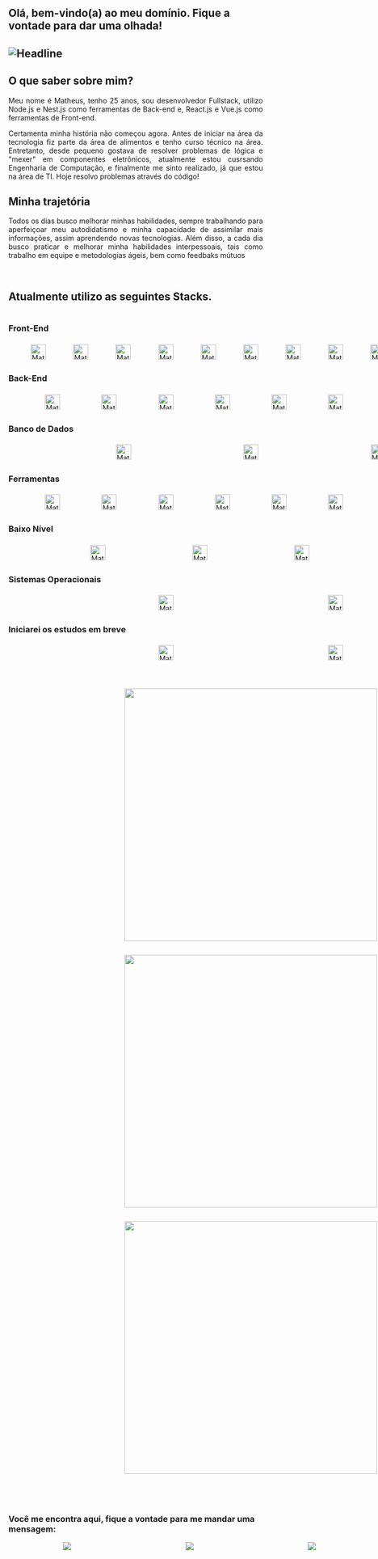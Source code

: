 <h2 align-text="center">Olá, bem-vindo(a) ao meu domínio. Fique a vontade para dar uma olhada!<h2>

<div align-text=center>
  <img src="https://readme-typing-svg.herokuapp.com/?color=%2300ff48&size=32&center=true&vCenter=true&width=800&height=75&lines=Computer+Engineering+Student;FullStack+Developer" alt="Headline"/>
</div>

<h2>O que saber sobre mim?</h2>
<p style="display: flex; text-align:justify">
Meu nome é Matheus, tenho 25 anos, sou desenvolvedor Fullstack, utilizo Node.js e Nest.js como ferramentas de Back-end e, React.js e Vue.js como ferramentas de Front-end.</p>
<p style="display: flex; text-align:justify">Certamenta minha história não começou agora. Antes de iniciar na área da tecnologia fiz parte da área de alimentos e tenho curso técnico na área. Entretanto, desde pequeno gostava de resolver problemas de lógica e "mexer" em componentes eletrônicos, atualmente estou cusrsando Engenharia de Computação, e finalmente me sinto realizado, já que estou na área de TI. Hoje resolvo problemas através do código!</p>

<h2>Minha trajetória</h2>
<p style="display: flex; text-align:justify">Todos os dias busco melhorar minhas habilidades, sempre trabalhando para aperfeiçoar meu autodidatismo e minha capacídade de assimilar mais informações, assim aprendendo novas tecnologias. Além disso, a cada dia busco praticar e melhorar minha habilidades interpessoais, tais como trabalho em equipe e metodologias ágeis, bem como feedbaks mútuos</p>
<br/>


<h2>Atualmente utilizo as seguintes Stacks.</h2>



 <div style="display: flex; flex-direction: column;aling-items: center; gap: 5px; justify-content: space-evenly; width: 100vw">
  <h3>Front-End</h3>
  <div style="display:flex; flex-wrap: wrap; align-items: center; gap: 10px; justify-content: space-evenly; width: 100%" >
    <img  alt="Matheus-Rodrigues-HTML" height="30" src="https://img.shields.io/badge/HTML5-E34F26?style=for-the-badge&logo=html5&logoColor=white">
    <img  height="30" alt="Matheus-Rodrigues-CSS"  src="https://img.shields.io/badge/CSS3-1572B6?style=for-the-badge&logo=css3&logoColor=white">
    <img  alt="Matheus-Rodrigues-JS" height="30" src="https://img.shields.io/badge/JavaScript-323330?style=for-the-badge&logo=javascript&logoColor=F7DF1E">
    <img  alt="Matheus-Rodrigues-TS" height="30" src="https://img.shields.io/badge/TypeScript-007ACC?style=for-the-badge&logo=typescript&logoColor=white">
    <img  alt="Matheus-Rodrigues-React" height="30" src="https://img.shields.io/badge/React-20232A?style=for-the-badge&logo=react&logoColor=61DAFB">
    <img  alt="Matheus-Rodrigues-Axios" height="30" src="https://img.shields.io/badge/axios-671ddf?&style=for-the-badge&logo=axios&logoColor=whit">
    <img  alt="Matheus-Rodrigues-Styled-Components" height="30" src="https://img.shields.io/badge/styled--components-DB7093?style=for-the-badge&logo=styled-components&logoColor=white">
    <img  alt="Matheus-Rodrigues-Webpack" height="30" src="https://img.shields.io/badge/Webpack-8DD6F9?style=for-the-badge&logo=Webpack&logoColor=white">
    <img alt="Matheus-Rodrigues-Vue.js" height="30" src="https://img.shields.io/badge/Vue%20js-35495E?style=for-the-badge&logo=vuedotjs&logoColor=4FC08D"/>
    <img alt="Matheus-Rodrigues-Bootstrap" height="30" src="https://img.shields.io/badge/Bootstrap-563D7C?style=for-the-badge&logo=bootstrap&logoColor=white"/>
    <img  alt="Matheus-Rodrigues-Figma" height="30" src="https://img.shields.io/badge/Figma-F24E1E?style=for-the-badge&logo=figma&logoColor=white"/>
  </div>

  <h3>Back-End</h3>
  <div style="display:flex; flex-wrap: wrap;  align-items: center; gap: 10px; justify-content: space-evenly; width: 100%" >
    <img  alt="Matheus-Rodrigues-Node" height="30" src="https://img.shields.io/badge/Node%20js-339933?style=for-the-badge&logo=nodedotjs&logoColor=white"/>
    <img  alt="Matheus-Rodrigues-Nest" height="30" src="https://img.shields.io/badge/nestjs-E0234E?style=for-the-badge&logo=nestjs&logoColor=white"/>
    <img  alt="Matheus-Rodrigues-Express" height="30" src="https://img.shields.io/badge/Express%20js-000000?style=for-the-badge&logo=express&logoColor=white"/>
    <img  alt="Matheus-Rodrigues-Rest" height="30" src="https://img.shields.io/badge/{REST}-0075A8.svg?logo={REST}r&logoColor=white"/>
    <img  alt="Matheus-Rodrigues-Jest" height="30" src="https://img.shields.io/badge/Jest-C21325?style=for-the-badge&logo=jest&logoColor=white"/>
    <img  alt="Matheus-Rodrigues-Jest" height="30" src="https://img.shields.io/badge/Cypress-17202C?style=for-the-badge&logo=cypress&logoColor=white"/>
    <img  alt="Matheus-Rodrigues-Prisma" height="30" src="https://img.shields.io/badge/Prisma-3982CE?style=for-the-badge&logo=Prisma&logoColor=white"/>
    <img  alt="Matheus-Rodrigues-Nodemon" height="30" src="https://img.shields.io/badge/NODEMON-%23323330.svg?style=for-the-badge&logo=nodemon&logoColor=%BBDEAD"/>

  </div>

  <h3>Banco de Dados</h3>
  <div style="display:flex; flex-wrap: wrap;  align-items: center; gap: 10px; justify-content: space-evenly; width: 100%">
  <img  alt="Matheus-Rodrigues-SQL" height="30" src="https://custom-icon-badges.demolab.com/badge/SQL-025E8C.svg?logo=database&logoColor=white"/>
  <img  alt="Matheus-Rodrigues-MongoDB" height="30" src="https://img.shields.io/badge/MongoDB-4EA94B?style=for-the-badge&logo=mongodb&logoColor=white"/>
  <img  alt="Matheus-Rodrigues-PostgreSQL" height="30" src="https://img.shields.io/badge/PostgreSQL-316192?style=for-the-badge&logo=postgresql&logoColor=white"/>
  </div>

  <h3>Ferramentas</h3>
  <div style="display:flex; flex-wrap: wrap; align-items: center; gap: 10px; justify-content: space-evenly; width: 100%">
    <img  alt="Matheus-Rodrigues-Git" height="30" src="https://img.shields.io/badge/GIT-E44C30?style=for-the-badge&logo=git&logoColor=white"/>
    <img  alt="Matheus-Rodrigues-Trello" height="30" src="https://img.shields.io/badge/Trello-0052CC?style=for-the-badge&logo=trello&logoColor=white"/>
    <img  alt="Matheus-Rodrigues-Trello" height="30" src="https://img.shields.io/badge/Discord-5865F2?style=for-the-badge&logo=discord&logoColor=white"/>
    <img  alt="Matheus-Rodrigues-Canva" height="30" src="https://img.shields.io/badge/Canva-%2300C4CC.svg?&style=for-the-badge&logo=Canva&logoColor=white"/>
    <img  alt="Matheus-Rodrigues-Notion" height="30" src="https://img.shields.io/badge/Notion-000000?style=for-the-badge&logo=notion&logoColor=white"/>
    <img  alt="Matheus-Rodrigues-VsCode" height="30" src="https://img.shields.io/badge/VSCode-0078D4?style=for-the-badge&logo=visual%20studio%20code&logoColor=white"/>
    <img  alt="Matheus-Rodrigues-Vercel" height="30" src="https://img.shields.io/badge/Vercel-000000?style=for-the-badge&logo=vercel&logoColor=white"/>
    <img  alt="Matheus-Rodrigues-Render" height="30" src="https://img.shields.io/badge/Render-%46E3B7.svg?style=for-the-badge&logo=render&logoColor=white"/>
  </div>

  <h3>Baixo Nível</h3>
  <div style="display:flex; flex-wrap: wrap; align-items: center; gap: 10px; justify-content: space-evenly; width: 100%">
  <img  alt="Matheus-Rodrigues-CMake" height="30" src="https://img.shields.io/badge/CMake-064F8C?style=for-the-badge&logo=cmake&logoColor=white"/>
  <img  alt="Matheus-Rodrigues-C" height="30" src="https://img.shields.io/badge/C-00599C?style=for-the-badge&logo=c&logoColor=white"/>
  <img  alt="Matheus-Rodrigues-C++" height="30" src="https://img.shields.io/badge/C%2B%2B-00599C?style=for-the-badge&logo=c%2B%2B&logoColor=white"/>
  <img  alt="Matheus-Rodrigues-Arduino" height="30" src="https://img.shields.io/badge/Arduino-00979D?style=for-the-badge&logo=Arduino&logoColor=white"/>
  </div>

  <h3>Sistemas Operacionais</h3>
  <div style="display:flex; flex-wrap: wrap; align-items: center; gap: 10px; justify-content: space-evenly; width: 100%">
  <img  alt="Matheus-Rodrigues-Windows10" height="30" src="https://img.shields.io/badge/Windows-0078D6?style=for-the-badge&logo=windows&logoColor=white"/>
  <img  alt="Matheus-Rodrigues-ZorinOS" height="30" src="https://img.shields.io/badge/Zorin%20OS-0CC1F3?style=for-the-badge&logo=zorin&logoColor=white"/>
  </div>

  <h3>Iniciarei os estudos em breve</h3>
  <di style="display:flex; flex-wrap: wrap; align-items: center; gap: 10px; justify-content: space-evenly; width: 100%">
  <img  alt="Matheus-Rodrigues-PHP" height="30" src="https://img.shields.io/badge/PHP-777BB4?style=for-the-badge&logo=php&logoColor=white"/>
  <img  alt="Matheus-Rodrigues-Laravel" height="30" src="https://img.shields.io/badge/Laravel-FF2D20?style=for-the-badge&logo=laravel&logoColor=white"/>
  </di>
</div>
</br>

#

<div style="display: flex; flex-direction: column; gap: 5px; align-items: center; width: 100vw;">
    <img style="margin: auto" width="500rem" src="https://github-readme-stats.vercel.app/api?username=Matheus-Rodrigues-EC&show_icons=true&theme=midnight-purple&include_all_commits=true&count_private=true"/>
    <br/>
    <img style="margin: auto" width="500rem" src="https://github-readme-streak-stats.herokuapp.com/?user=Matheus-Rodrigues-EC&layout=compact&langs_count=7&theme=midnight-purple" />
    <br/>
    <img style="margin: auto" width="500rem" src="https://github-readme-stats.vercel.app/api/top-langs/?username=Matheus-Rodrigues-EC&layout=compact&langs_count=7&theme=midnight-purple&include_all_commits=true&count_private=true"/>
    <br/>
</div>
  

<br/>

  #
  <h3>Você me encontra aqui, fique a vontade para me mandar uma mensagem:</h3>
  
<div style="display: flex; justify-content: space-around; align-items: center; gap: 10px; width: 100vw">
    <a href="https://t.me/Skeeshiro" target="_blank"><img src="https://img.shields.io/badge/Telegram-2CA5E0?style=for-the-badge&logo=telegram&logoColor=white" target="_blank"></a>
    <a href="https://www.instagram.com/matt_rodrigues.ec/" target="_blank"><img src="https://img.shields.io/badge/-Instagram-%23E4405F?style=for-the-badge&logo=instagram&logoColor=white" target="_blank"></a>
    <a href="https://linkedin.com/in/matheus-rodrigues-ec/" target="_blank"><img src="https://img.shields.io/badge/-LinkedIn-%230077B5?style=for-the-badge&logo=linkedin&logoColor=white" target="_blank"></a>
    <a href = "https://mail.google.com/mail/u/0/#inbox?compose=CllgCJTNHjpJgmHvPZlTshTVjccDmPMGpnqlrFlqtXTcxlrRPbHBTsqfKGxtZWpQHMmKNbfzkmL"><img src="https://img.shields.io/badge/-Gmail-%23333?style=for-the-badge&logo=gmail&logoColor=white" target="_blank"></a>
  </div>

  #
 

